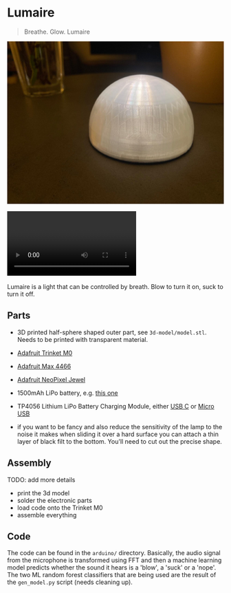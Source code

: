 # Lumaire

> Breathe. Glow. Lumaire

![lumaire](./lumaire.jpg)

![lumaire-video](./lumaire.mp4)

Lumaire is a light that can be controlled by breath. Blow to turn it on, suck to turn it off.

## Parts

- 3D printed half-sphere shaped outer part, see `3d-model/model.stl`. Needs to be printed with transparent material.
- [Adafruit Trinket M0](https://learn.adafruit.com/adafruit-trinket-m0-circuitpython-arduino/overview)
- [Adafruit Max 4466](https://www.adafruit.com/product/1063)
- [Adafruit NeoPixel Jewel](https://www.adafruit.com/product/2858)
- 1500mAh LiPo battery, e.g. [this one](https://www.bastelgarage.ch/lipo-battery-1500mah-jst-2-0-lithium-ion-polymer)
- TP4056 Lithium LiPo Battery Charging Module, either [USB C](https://www.bastelgarage.ch/tp4056-lithium-lipo-battery-charging-module-usb-c-5v-1a?search=TP4056) or [Micro USB](https://www.bastelgarage.ch/tp4056-lithium-lipo-battery-charging-module-micro-usb-5v-1a?search=TP4056)

- if you want to be fancy and also reduce the sensitivity of the lamp to the noise it makes when sliding it over a hard surface you can attach a thin layer of black filt to the bottom. You'll need to cut out the precise shape.

## Assembly

TODO: add more details

- print the 3d model
- solder the electronic parts
- load code onto the Trinket M0
- assemble everything

## Code

The code can be found in the `arduino/` directory. Basically, the audio signal from the microphone is transformed using FFT and then a machine learning model predicts whether the sound it hears is a 'blow', a 'suck' or a 'nope'. The two ML random forest classifiers that are being used are the result of the `gen_model.py` script (needs cleaning up).
